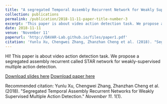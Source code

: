 ```yaml
---
title: "A segregated Temporal Assembly Recurrent Network for Weakly Supervised Multiple Action Detection"
collection: publications
permalink: /publication/2018-11-11-paper-title-number-3
excerpt: 'This paper is about video action detection task. We propose a segregated assembly recurrent called STAR network for weakly-supervised multiple action detection.'
date: 2018-11-11
venue: 'November 11'
paperurl: 'http://DAVAR-Lab.github.io/files/paper1.pdf'
citation: 'Yunlu Xu, Chengwei Zhang, Zhanzhan Cheng et al. (2018). "Segregated Temporal Assembly Recurrent Networks for Weakly Supervised Multiple Action Detection." <i>November 11</i>. 1(1).'
---
```

HI! This paper is about video action detection task. We propose a segregated assembly recurrent called STAR network for weakly-supervised multiple action detection.

[Download slides here](http://DAVAR-Lab.github.io/files/AAAI2019-STAR-slides.pptx)
[Download paper here](http://DAVAR-Lab.github.io/files/paper1.pdf)

Recommended citation: Yunlu Xu, Chengwei Zhang, Zhanzhan Cheng et al. (2018). "Segregated Temporal Assembly Recurrent Networks for Weakly Supervised Multiple Action Detection." <i>November 11</i>. 1(1).